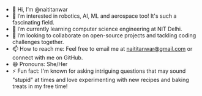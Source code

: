 - 👋 Hi, I’m @naititanwar
- 👀 I’m interested in robotics, AI, ML and aerospace too! It's such a fascinating field.
- 🌱 I’m currently learning computer science engineering at NIT Delhi.
- 💞️ I’m looking to collaborate on open-source projects and tackling coding challenges together.
- 📫 How to reach me: Feel free to email me at naititanwar@gmail.com or connect with me on GitHub.
- 😄 Pronouns: She/Her 
- ⚡ Fun fact: I'm known for asking intriguing questions that may sound "stupid" at times and love experimenting with new recipes and baking treats in my free time!
